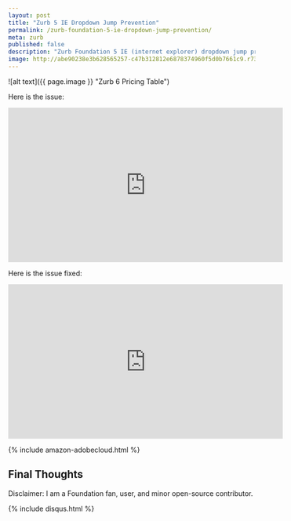 ```yaml
---
layout: post
title: "Zurb 5 IE Dropdown Jump Prevention"
permalink: /zurb-foundation-5-ie-dropdown-jump-prevention/
meta: zurb
published: false
description: "Zurb Foundation 5 IE (internet explorer) dropdown jump prevention."
image: http://abe90238e3b628565257-c47b312812e6878374960f5d0b7661c9.r73.cf1.rackcdn.com/zurb6-pricing-table.PNG
---
```


![alt text]({{ page.image }} "Zurb 6 Pricing Table")

Here is the issue:

<iframe width="560" height="315" src="https://www.youtube.com/embed/OmuSAKOMjcQ?list=PLx-BRAFWgvyNCPrXLTvfmE4cNSPLhOKgp" frameborder="0" allowfullscreen></iframe>

Here is the issue fixed:

<iframe width="560" height="315" src="https://www.youtube.com/embed/D5BbHLIG4cE?list=PLx-BRAFWgvyNCPrXLTvfmE4cNSPLhOKgp" frameborder="0" allowfullscreen></iframe>


{% include amazon-adobecloud.html %}

## Final Thoughts

Disclaimer: I am a Foundation fan, user, and minor open-source contributor.

{% include disqus.html %}
